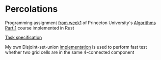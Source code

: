 # Percolations

Programming assignment [from week1](https://www.coursera.org/learn/algorithms-part1/home/week/1)
of Princeton University's [Algorithms Part 1](https://www.coursera.org/learn/algorithms-part1) course
implemented in Rust

[Task specification](https://coursera.cs.princeton.edu/algs4/assignments/percolation/specification.php)

My own Disjoint-set-union [implementation](../../disjoint-sets) is used to perform fast test whether two grid cells are in the same
4-connected component